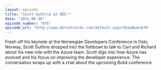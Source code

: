 ```yaml
---
layout: episode
title: "Scott Guthrie at NDC!"
date: "2011-06-30"
episode_number: "676"
episode_url: "http://www.dotnetrocks.com/default.aspx?ShowNum=676"
---
```


Fresh off his keynote at the Norwegian Developers Conference in Oslo, Norway, Scott Guthrie dropped into the fishbowl to talk to Carl and Richard about his new role with the Azure team. Scott digs into how Azure has evolved and his focus on improving the developer experience. The conversation wraps up with a chat about the upcoming Build conference.
